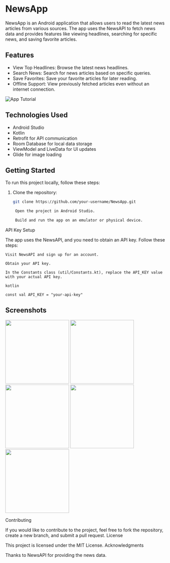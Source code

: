 # NewsApp

NewsApp is an Android application that allows users to read the latest news articles from various sources. The app uses the NewsAPI to fetch news data and provides features like viewing headlines, searching for specific news, and saving favorite articles.

## Features

- View Top Headlines: Browse the latest news headlines.
- Search News: Search for news articles based on specific queries.
- Save Favorites: Save your favorite articles for later reading.
- Offline Support: View previously fetched articles even without an internet connection.

![App Tutorial](https://github.com/fahaddhabib/news-app/blob/testbranch1/screenshots/newsappgif.gif)

## Technologies Used

- Android Studio
- Kotlin
- Retrofit for API communication
- Room Database for local data storage
- ViewModel and LiveData for UI updates
- Glide for image loading

## Getting Started

To run this project locally, follow these steps:

1. Clone the repository:

   ```bash
   git clone https://github.com/your-username/NewsApp.git

    Open the project in Android Studio.

    Build and run the app on an emulator or physical device.

API Key Setup

The app uses the NewsAPI, and you need to obtain an API key. Follow these steps:

    Visit NewsAPI and sign up for an account.

    Obtain your API key.

    In the Constants class (util/Constants.kt), replace the API_KEY value with your actual API key.

    kotlin

    const val API_KEY = "your-api-key"

## Screenshots

<p float="left">
  <img src="https://github.com/fahaddhabib/news-app/blob/master/screenshots/ss1.jpg" width="200" />
  <img src="https://github.com/fahaddhabib/news-app/blob/master/screenshots/ss2.jpg" width="200" />
  <img src="https://github.com/fahaddhabib/news-app/blob/master/screenshots/ss3.jpg" width="200" />
  <img src="https://github.com/fahaddhabib/news-app/blob/master/screenshots/ss4.jpg" width="200" />
  <img src="https://github.com/fahaddhabib/news-app/blob/master/screenshots/ss5.jpg" width="200" />
</p>

Contributing

If you would like to contribute to the project, feel free to fork the repository, create a new branch, and submit a pull request.
License

This project is licensed under the MIT License.
Acknowledgments

Thanks to NewsAPI for providing the news data.
